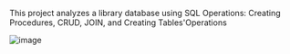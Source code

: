 This project analyzes a library database using SQL Operations: Creating Procedures, CRUD, JOIN, and Creating Tables'Operations

![image](https://github.com/user-attachments/assets/51b9894f-1201-4cc7-9306-a573c5e49a6b)
